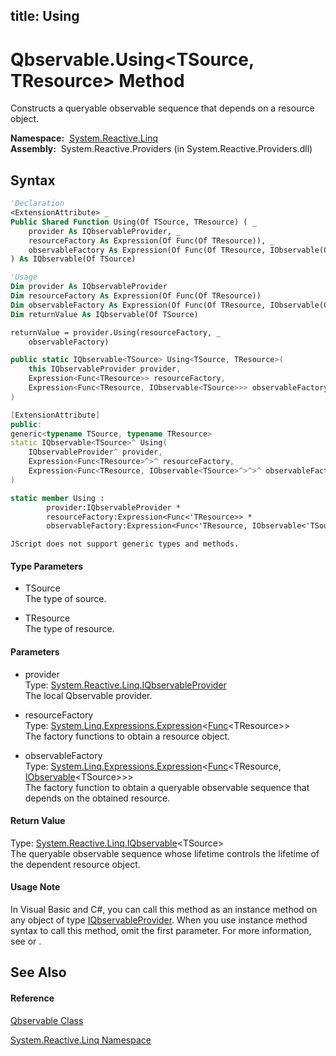 title: Using
---
# Qbservable.Using\<TSource, TResource\> Method

Constructs a queryable observable sequence that depends on a resource object.

**Namespace:**  [System.Reactive.Linq](System.Reactive.Linq/System.Reactive.Linq)  
**Assembly:**  System.Reactive.Providers (in System.Reactive.Providers.dll)

## Syntax

```vb
'Declaration
<ExtensionAttribute> _
Public Shared Function Using(Of TSource, TResource) ( _
    provider As IQbservableProvider, _
    resourceFactory As Expression(Of Func(Of TResource)), _
    observableFactory As Expression(Of Func(Of TResource, IObservable(Of TSource))) _
) As IQbservable(Of TSource)
```

```vb
'Usage
Dim provider As IQbservableProvider
Dim resourceFactory As Expression(Of Func(Of TResource))
Dim observableFactory As Expression(Of Func(Of TResource, IObservable(Of TSource)))
Dim returnValue As IQbservable(Of TSource)

returnValue = provider.Using(resourceFactory, _
    observableFactory)
```

```csharp
public static IQbservable<TSource> Using<TSource, TResource>(
    this IQbservableProvider provider,
    Expression<Func<TResource>> resourceFactory,
    Expression<Func<TResource, IObservable<TSource>>> observableFactory
)
```

```c++
[ExtensionAttribute]
public:
generic<typename TSource, typename TResource>
static IQbservable<TSource>^ Using(
    IQbservableProvider^ provider, 
    Expression<Func<TResource>^>^ resourceFactory, 
    Expression<Func<TResource, IObservable<TSource>^>^>^ observableFactory
)
```

```fsharp
static member Using : 
        provider:IQbservableProvider * 
        resourceFactory:Expression<Func<'TResource>> * 
        observableFactory:Expression<Func<'TResource, IObservable<'TSource>>> -> IQbservable<'TSource> 
```

```jscript
JScript does not support generic types and methods.
```

#### Type Parameters

- TSource  
  The type of source.

- TResource  
  The type of resource.

#### Parameters

- provider  
  Type: [System.Reactive.Linq.IQbservableProvider](IQbservableProvider/IQbservableProvider)  
  The local Qbservable provider.

- resourceFactory  
  Type: [System.Linq.Expressions.Expression](https://msdn.microsoft.com/en-us/library/Bb335710)\<[Func](https://msdn.microsoft.com/en-us/library/Bb534960)\<TResource\>\>  
  The factory functions to obtain a resource object.

- observableFactory  
  Type: [System.Linq.Expressions.Expression](https://msdn.microsoft.com/en-us/library/Bb335710)\<[Func](https://msdn.microsoft.com/en-us/library/Bb549151)\<TResource, [IObservable](https://msdn.microsoft.com/en-us/library/Dd990377)\<TSource\>\>\>  
  The factory function to obtain a queryable observable sequence that depends on the obtained resource.

#### Return Value

Type: [System.Reactive.Linq.IQbservable](IQbservable/IQbservable(TSource))\<TSource\>  
The queryable observable sequence whose lifetime controls the lifetime of the dependent resource object.

#### Usage Note

In Visual Basic and C\#, you can call this method as an instance method on any object of type [IQbservableProvider](IQbservableProvider/IQbservableProvider). When you use instance method syntax to call this method, omit the first parameter. For more information, see [](https://msdn.microsoft.com/en-us/library/Bb384936) or [](https://msdn.microsoft.com/en-us/library/Bb383977).

## See Also

#### Reference

[Qbservable Class](Qbservable/Qbservable)

[System.Reactive.Linq Namespace](System.Reactive.Linq/System.Reactive.Linq)
